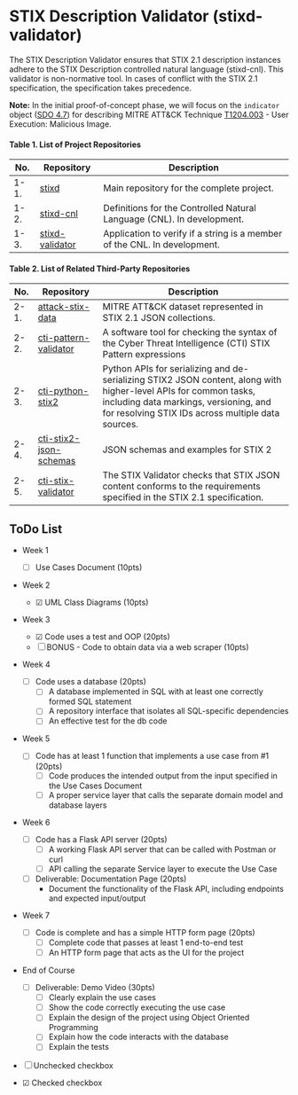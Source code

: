 # STIX Description Validator (stixd-validator)
The STIX Description Validator ensures that STIX 2.1 description instances adhere to the STIX Description controlled natural language (stixd-cnl). This validator is non-normative tool. In cases of conflict with the STIX 2.1 specification, the specification takes precedence.

**Note:** In the initial proof-of-concept phase, we will focus on the `indicator` object ([SDO 4.7](https://docs.oasis-open.org/cti/stix/v2.1/os/stix-v2.1-os.html#_muftrcpnf89v)) for describing MITRE ATT&CK Technique [T1204.003](https://attack.mitre.org/techniques/T1204/003/) - User Execution: Malicious Image.

#### Table 1. List of Project Repositories

| No. | Repository | Description |
|-----|------------|-------------|
| 1-1. | [stixd](https://github.com/ciioprof0/stixd) | Main repository for the complete project. | 
| 1-2. | [stixd-cnl](https://github.com/ciioprof0/stixd-cnl) | Definitions for the Controlled Natural Language (CNL). In development.|
| 1-3. | [stixd-validator](https://github.com/ciioprof0/stixd-validator) | Application to verify if a string is a member of the CNL. In development.|


#### Table 2. List of Related Third-Party Repositories

| No. | Repository | Description |
|-----|------------|-------------|
| 2-1. | [attack-stix-data](https://github.com/mitre-attack/attack-stix-data) | MITRE ATT&CK dataset represented in STIX 2.1 JSON collections. | 
| 2-2. | [cti-pattern-validator](https://github.com/oasis-open/cti-pattern-validator) | A software tool for checking the syntax of the Cyber Threat Intelligence (CTI) STIX Pattern expressions |
| 2-3. | [cti-python-stix2](https://github.com/oasis-open/cti-python-stix2) | Python APIs for serializing and de-serializing STIX2 JSON content, along with higher-level APIs for common tasks, including data markings, versioning, and for resolving STIX IDs across multiple data sources. |
| 2-4. | [cti-stix2-json-schemas](https://github.com/oasis-open/cti-stix2-json-schemas) | JSON schemas and examples for STIX 2 |
| 2-5. | [cti-stix-validator](https://github.com/oasis-open/cti-stix-validator) | The STIX Validator checks that STIX JSON content conforms to the requirements specified in the STIX 2.1 specification. |

## ToDo List

- Week 1
  - ☐ Use Cases Document (10pts)

- Week 2
  - ☑ UML Class Diagrams (10pts)

- Week 3
  - ☑ Code uses a test and OOP (20pts)
  - ☐ BONUS - Code to obtain data via a web scraper (10pts)

- Week 4
  - ☐ Code uses a database (20pts)
    - ☐ A database implemented in SQL with at least one correctly formed SQL statement
    - ☐ A repository interface that isolates all SQL-specific dependencies
    - ☐ An effective test for the db code

- Week 5
  - ☐ Code has at least 1 function that implements a use case from #1 (20pts)
    - ☐ Code produces the intended output from the input specified in the Use Cases Document
    - ☐ A proper service layer that calls the separate domain model and database layers

- Week 6
  - ☐ Code has a Flask API server (20pts)
    - ☐ A working Flask API server that can be called with Postman or curl
    - ☐ API calling the separate Service layer to execute the Use Case
  - ☐ Deliverable: Documentation Page (20pts)
    - Document the functionality of the Flask API, including endpoints and expected input/output

- Week 7
  - ☐ Code is complete and has a simple HTTP form page (20pts)
    - ☐ Complete code that passes at least 1 end-to-end test
    - ☐ An HTTP form page that acts as the UI for the project

- End of Course
  - ☐ Deliverable: Demo Video (30pts)
    - ☐ Clearly explain the use cases
    - ☐ Show the code correctly executing the use case
    - ☐ Explain the design of the project using Object Oriented Programming
    - ☐ Explain how the code interacts with the database
    - ☐ Explain the tests


- ☐ Unchecked checkbox
- ☑ Checked checkbox 
